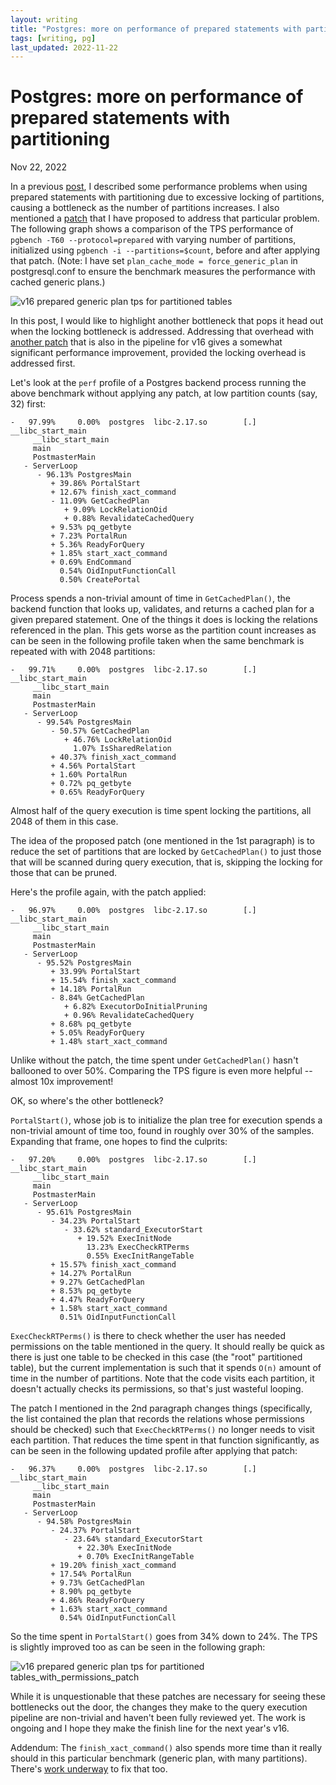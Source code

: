 ```yaml
---
layout: writing
title: "Postgres: more on performance of prepared statements with partitioning"
tags: [writing, pg]
last_updated: 2022-11-22
---
```

# Postgres: more on performance of prepared statements with partitioning

Nov 22, 2022

In a previous [post](https://amitlan.com/2022/05/16/param-query-partition-woes.html), I
described some performance problems when using prepared statements with partitioning due to
excessive locking of partitions, causing a bottleneck as the number of partitions increases.
I also mentioned a [patch](https://www.postgresql.org/message-id/CA%2BHiwqFGkMSge6TgC9KQzde0ohpAycLQuV7ooitEEpbKB0O_mg%40mail.gmail.com)
that I have proposed to address that particular problem.  The following graph shows a comparison
of the TPS performance of `pgbench -T60 --protocol=prepared` with varying number of partitions,
initialized using `pgbench -i --partitions=$count`, before and after applying that patch.  (Note: 
I have set `plan_cache_mode = force_generic_plan` in postgresql.conf to ensure the benchmark
measures the performance with cached generic plans.)

![v16 prepared generic plan tps for partitioned tables](https://s3.ap-northeast-1.amazonaws.com/amitlan.com/files/unpatched-patch1.png)

In this post, I would like to highlight another bottleneck that pops it head out when the
locking bottleneck is addressed.  Addressing that overhead with
[another patch](https://www.postgresql.org/message-id/CA%2BHiwqGjJDmUhDSfv-U2qhKJjt9ST7Xh9JXC_irsAQ1TAUsJYg%40mail.gmail.com)
that is also in the pipeline for v16 gives a somewhat significant performance improvement,
provided the locking overhead is addressed first.

Let's look at the `perf` profile of a Postgres backend process running the above benchmark
without applying any patch, at low partition counts (say, 32) first:

```
-   97.99%     0.00%  postgres  libc-2.17.so        [.] __libc_start_main
     __libc_start_main
     main
     PostmasterMain
   - ServerLoop
      - 96.13% PostgresMain
         + 39.86% PortalStart
         + 12.67% finish_xact_command
         - 11.09% GetCachedPlan
            + 9.09% LockRelationOid
            + 0.88% RevalidateCachedQuery
         + 9.53% pq_getbyte
         + 7.23% PortalRun
         + 5.36% ReadyForQuery
         + 1.85% start_xact_command
         + 0.69% EndCommand
           0.54% OidInputFunctionCall
           0.50% CreatePortal
```

Process spends a non-trivial amount of time in `GetCachedPlan()`, the backend function that
looks up, validates, and returns a cached plan for a given prepared statement.  One of the
things it does is locking the relations referenced in the plan.  This gets worse as the
partition count increases as can be seen in the following profile taken when the same
benchmark is repeated with with 2048 partitions:


```
-   99.71%     0.00%  postgres  libc-2.17.so        [.] __libc_start_main
     __libc_start_main
     main
     PostmasterMain
   - ServerLoop
      - 99.54% PostgresMain
         - 50.57% GetCachedPlan
            + 46.76% LockRelationOid
              1.07% IsSharedRelation
         + 40.37% finish_xact_command
         + 4.56% PortalStart
         + 1.60% PortalRun
         + 0.72% pq_getbyte
         + 0.65% ReadyForQuery
```

Almost half of the query execution is time spent locking the partitions, all 2048 of them in this case.

The idea of the proposed patch (one mentioned in the 1st paragraph) is to reduce the set of partitions
that are locked by `GetCachedPlan()` to just those that will be scanned during query execution, that is,
skipping the locking for those that can be pruned.

Here's the profile again, with the patch applied:

```
-   96.97%     0.00%  postgres  libc-2.17.so        [.] __libc_start_main
     __libc_start_main
     main
     PostmasterMain
   - ServerLoop
      - 95.52% PostgresMain
         + 33.99% PortalStart
         + 15.54% finish_xact_command
         + 14.18% PortalRun
         - 8.84% GetCachedPlan
            + 6.82% ExecutorDoInitialPruning
            + 0.96% RevalidateCachedQuery
         + 8.68% pq_getbyte
         + 5.05% ReadyForQuery
         + 1.48% start_xact_command
```

Unlike without the patch, the time spent under `GetCachedPlan()` hasn't ballooned to over 50%.
Comparing the TPS figure is even more helpful -- almost 10x improvement!

OK, so where's the other bottleneck?

`PortalStart()`, whose job is to initialize the plan tree for execution spends a non-trivial
amount of time too, found in roughly over 30% of the samples.  Expanding that frame, one hopes to
find the culprits:

```
-   97.20%     0.00%  postgres  libc-2.17.so        [.] __libc_start_main
     __libc_start_main
     main
     PostmasterMain
   - ServerLoop
      - 95.61% PostgresMain
         - 34.23% PortalStart
            - 33.62% standard_ExecutorStart
               + 19.52% ExecInitNode
                 13.23% ExecCheckRTPerms
                 0.55% ExecInitRangeTable
         + 15.57% finish_xact_command
         + 14.27% PortalRun
         + 9.27% GetCachedPlan
         + 8.53% pq_getbyte
         + 4.47% ReadyForQuery
         + 1.58% start_xact_command
           0.51% OidInputFunctionCall
```

`ExecCheckRTPerms()` is there to check whether the user has needed permissions on the
table mentioned in the query.  It should really be quick as there is just one table to
be checked in this case (the "root" partitioned table), but the current implementation
is such that it spends `O(n)` amount of time in the number of partitions.  Note that
the code visits each partition, it doesn't actually checks its permissions, so that's
just wasteful looping.

The patch I mentioned in the 2nd paragraph changes things (specifically, the list contained
the plan that records the relations whose permissions should be checked) such that
`ExecCheckRTPerms()` no longer needs to visit each partition.  That reduces the time
spent in that function significantly, as can be seen in the following updated profile
after applying that patch:

```
-   96.37%     0.00%  postgres  libc-2.17.so        [.] __libc_start_main
     __libc_start_main
     main
     PostmasterMain
   - ServerLoop
      - 94.58% PostgresMain
         - 24.37% PortalStart
            - 23.64% standard_ExecutorStart
               + 22.30% ExecInitNode
               + 0.70% ExecInitRangeTable
         + 19.20% finish_xact_command
         + 17.54% PortalRun
         + 9.73% GetCachedPlan
         + 8.90% pq_getbyte
         + 4.86% ReadyForQuery
         + 1.63% start_xact_command
           0.54% OidInputFunctionCall
```

So the time spent in `PortalStart()` goes from 34% down to 24%.  The TPS is slightly improved too
as can be seen in the following graph:

![v16 prepared generic plan tps for partitioned tables_with_permissions_patch](https://s3.ap-northeast-1.amazonaws.com/amitlan.com/files/unpatched-patch1-patch2.png)

While it is unquestionable that these patches are necessary for seeing these bottlenecks out the door,
the changes they make to the query execution pipeline are non-trivial and haven't been fully reviewed
yet.  The work is ongoing and I hope they make the finish line for the next year's v16.

Addendum: The `finish_xact_command()` also spends more time than it really should in this particular
benchmark (generic plan, with many partitions).  There's [work underway](https://www.postgresql.org/message-id/0A3221C70F24FB45833433255569204D1FB976EF%40G01JPEXMBYT05) to fix that too.
